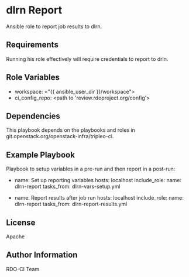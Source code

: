 dlrn Report
===========

Ansible role to report job results to dlrn.

Requirements
------------

Running his role effectively will require credentials to report to drln.

Role Variables
--------------

- workspace: <"{{ ansible_user_dir }}/workspace">
- ci_config_repo: <path to 'review.rdoproject.org/config'>

Dependencies
------------

This playbook depends on the playbooks and roles in git.openstack.org/openstack-infra/tripleo-ci.

Example Playbook
----------------

Playbook to setup variables in a pre-run and then report in a post-run:

- name: Set up reporting variables
  hosts: localhost
  include_role:
    name: dlrn-report
    tasks_from: dlrn-vars-setup.yml

- name: Report results after job run
  hosts: localhost
  include_role:
    name: dlrn-report
    tasks_from: dlrn-report-results.yml

License
-------

Apache

Author Information
------------------

RDO-CI Team

